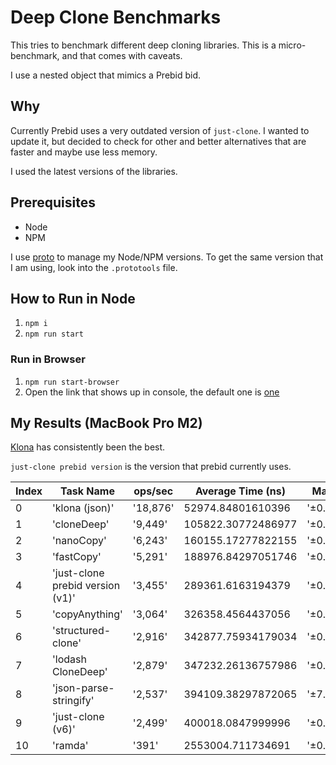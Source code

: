 # Deep Clone Benchmarks

This tries to benchmark different deep cloning libraries. This is a micro-benchmark, and that comes with caveats.

I use a nested object that mimics a Prebid bid.

## Why

Currently Prebid uses a very outdated version of `just-clone`. I wanted to update it, but decided to check for other and better alternatives that are faster and maybe use less memory.

I used the latest versions of the libraries.

## Prerequisites

- Node
- NPM

I use [proto](https://moonrepo.dev/proto) to manage my Node/NPM versions.
To get the same version that I am using, look into the `.prototools` file.

## How to Run in Node

1. `npm i`
2. `npm run start`

### Run in Browser

1. `npm run start-browser`
2. Open the link that shows up in console, the default one is [one](http://localhost:5000)

## My Results (MacBook Pro M2)

[Klona](https://github.com/lukeed/klona) has consistently been the best.

`just-clone prebid version` is the version that prebid currently uses.

| Index | Task Name                        | ops/sec  | Average Time (ns)  | Margin   | Samples |
| ----- | -------------------------------- | -------- | ------------------ | -------- | ------- |
| 0     | 'klona (json)'                   | '18,876' | 52974.84801610396  | '±0.30%' | 18877   |
| 1     | 'cloneDeep'                      | '9,449'  | 105822.30772486977 | '±0.30%' | 9450    |
| 2     | 'nanoCopy'                       | '6,243'  | 160155.17277822155 | '±0.49%' | 6245    |
| 3     | 'fastCopy'                       | '5,291'  | 188976.84297051746 | '±0.41%' | 5292    |
| 4     | 'just-clone prebid version (v1)' | '3,455'  | 289361.6163194379  | '±0.28%' | 3456    |
| 5     | 'copyAnything'                   | '3,064'  | 326358.4564437056  | '±0.40%' | 3065    |
| 6     | 'structured-clone'               | '2,916'  | 342877.75934179034 | '±0.39%' | 2917    |
| 7     | 'lodash CloneDeep'               | '2,879'  | 347232.26136757986 | '±0.42%' | 2881    |
| 8     | 'json-parse-stringify'           | '2,537'  | 394109.38297872065 | '±7.14%' | 2538    |
| 9     | 'just-clone (v6)'                | '2,499'  | 400018.0847999996  | '±0.37%' | 2500    |
| 10    | 'ramda'                          | '391'    | 2553004.711734691  | '±0.49%' | 392     |
